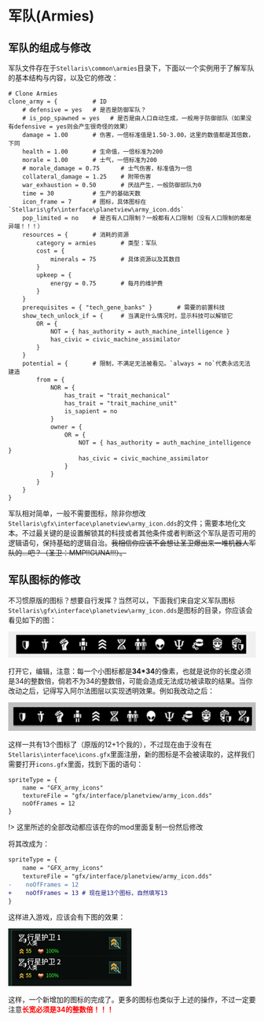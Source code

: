 # 军队(Armies)

<script>
    redirect_github('common_modding/Armies.md')
</script>

## 军队的组成与修改

军队文件存在于`Stellaris\common\armies`目录下，下面以一个实例用于了解军队的基本结构与内容，以及它的修改：

```pdx
# Clone Armies
clone_army = {          # ID
    # defensive = yes   # 是否是防御军队？
    # is_pop_spawned = yes   # 是否是由人口自动生成，一般用于防御部队（如果没有defensive = yes则会产生很奇怪的效果）
    damage = 1.00       # 伤害，一倍标准值是1.50-3.00，这里的数值都是其倍数，下同
    health = 1.00       # 生命值，一倍标准为200
    morale = 1.00       # 士气，一倍标准为200
    # morale_damage = 0.75      # 士气伤害，标准值为一倍
    collateral_damage = 1.25    # 附带伤害
    war_exhaustion = 0.50       # 厌战产生，一般防御部队为0
    time = 30           # 生产的基础天数
    icon_frame = 7      # 图标，具体图标在`Stellaris\gfx\interface\planetview\army_icon.dds`
    pop_limited = no    # 是否有人口限制？一般都有人口限制（没有人口限制的都是异端！！！）
    resources = {       # 消耗的资源
        category = armies       # 类型：军队
        cost = {
            minerals = 75       # 具体资源以及其数目
        }
        upkeep = {
            energy = 0.75       # 每月的维护费
        }
    }
    prerequisites = { "tech_gene_banks" }       # 需要的前置科技
    show_tech_unlock_if = {     # 当满足什么情况时，显示科技可以解锁它
        OR = {
            NOT = { has_authority = auth_machine_intelligence }
            has_civic = civic_machine_assimilator
        }
    }
    potential = {       # 限制，不满足无法被看见。`always = no`代表永远无法建造
        from = {
            NOR = {
                has_trait = "trait_mechanical"
                has_trait = "trait_machine_unit"
                is_sapient = no
            }
            owner = {
                OR = {
                    NOT = { has_authority = auth_machine_intelligence }
                    has_civic = civic_machine_assimilator
                }
            }
        }
    }
}
```

军队相对简单，一般不需要图标，除非你想改`Stellaris\gfx\interface\planetview\army_icon.dds`的文件；需要本地化文本。不过最关键的是设置解锁其的科技或者其他条件或者判断这个军队是否可用的逻辑语句，保持基础的逻辑自治。<s>我相信你应该不会想让圣卫爆出来一堆机器人军队的...吧？（圣卫：MMP!!GUNA!!!）。</s>

## 军队图标的修改

不习惯原版的图标？想要自行发挥？当然可以，下面我们来自定义军队图标`Stellaris\gfx\interface\planetview\army_icon.dds`是图标的目录，你应该会看见如下的图：

![img](armies.assets/clip_image002.png)

打开它，编辑，注意：每一个小图标都是**34\*34**的像素，也就是说你的长度必须是34的整数倍，倘若不为34的整数倍，可能会造成无法成功被读取的结果。当你改动之后，记得写入阿尔法图层以实现透明效果。例如我改动之后：

![img](armies.assets/clip_image002-16883695789982.png)

这样一共有13个图标了（原版的12+1个我的），不过现在由于没有在`Stellaris\interface\icons.gfx`里面注册，新的图标是不会被读取的，这样我们需要打开`icons.gfx`里面，找到下面的语句：

```pdx
spriteType = {
    name = "GFX_army_icons"
    textureFile = "gfx/interface/planetview/army_icon.dds"
    noOfFrames = 12
}
```

!> 这里所述的全部改动都应该在你的mod里面复制一份然后修改

将其改成为：

```diff
spriteType = {
    name = "GFX_army_icons"
    textureFile = "gfx/interface/planetview/army_icon.dds"
-    noOfFrames = 12
+    noOfFrames = 13 # 现在是13个图标，自然填写13
}
```

这样进入游戏，应该会有下图的效果：

![img](armies.assets/clip_image002-16883696597546.png)

这样，一个新增加的图标的完成了。更多的图标也类似于上述的操作，不过一定要注意<font color="red"><b>长宽必须是34的整数倍！！！</b></font>
